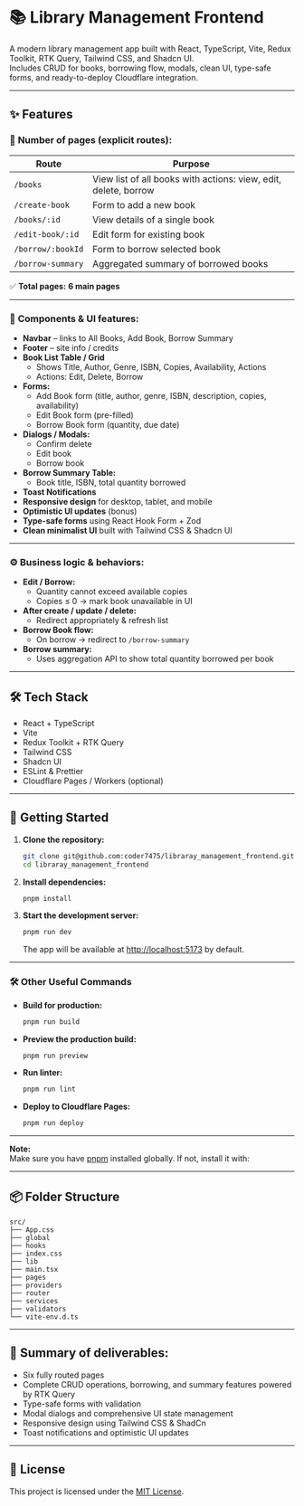 # 📚 Library Management Frontend

A modern library management app built with React, TypeScript, Vite, Redux Toolkit, RTK Query, Tailwind CSS, and Shadcn UI.  
Includes CRUD for books, borrowing flow, modals, clean UI, type-safe forms, and ready-to-deploy Cloudflare integration.

---

## ✨ Features

### 📄 **Number of pages (explicit routes):**

| Route             | Purpose                                                         |
| ----------------- | --------------------------------------------------------------- |
| `/books`          | View list of all books with actions: view, edit, delete, borrow |
| `/create-book`    | Form to add a new book                                          |
| `/books/:id`      | View details of a single book                                   |
| `/edit-book/:id`  | Edit form for existing book                                     |
| `/borrow/:bookId` | Form to borrow selected book                                    |
| `/borrow-summary` | Aggregated summary of borrowed books                            |

✅ **Total pages:** **6 main pages**

---

### 🧩 **Components & UI features:**

- **Navbar** – links to All Books, Add Book, Borrow Summary
- **Footer** – site info / credits
- **Book List Table / Grid**
  - Shows Title, Author, Genre, ISBN, Copies, Availability, Actions
  - Actions: Edit, Delete, Borrow
- **Forms:**
  - Add Book form (title, author, genre, ISBN, description, copies, availability)
  - Edit Book form (pre-filled)
  - Borrow Book form (quantity, due date)
- **Dialogs / Modals:**
  - Confirm delete
  - Edit book
  - Borrow book
- **Borrow Summary Table:**
  - Book title, ISBN, total quantity borrowed
- **Toast Notifications**
- **Responsive design** for desktop, tablet, and mobile
- **Optimistic UI updates** (bonus)
- **Type-safe forms** using React Hook Form + Zod
- **Clean minimalist UI** built with Tailwind CSS & Shadcn UI

---

### ⚙ **Business logic & behaviors:**

- **Edit / Borrow:**
  - Quantity cannot exceed available copies
  - Copies ≤ 0 → mark book unavailable in UI
- **After create / update / delete:**
  - Redirect appropriately & refresh list
- **Borrow Book flow:**
  - On borrow → redirect to `/borrow-summary`
- **Borrow summary:**
  - Uses aggregation API to show total quantity borrowed per book

---

## 🛠 **Tech Stack**

- React + TypeScript
- Vite
- Redux Toolkit + RTK Query
- Tailwind CSS
- Shadcn UI
- ESLint & Prettier
- Cloudflare Pages / Workers (optional)

---

## 🚀 **Getting Started**

1. **Clone the repository:**

   ```bash
   git clone git@github.com:coder7475/libraray_management_frontend.git
   cd libraray_management_frontend
   ```

2. **Install dependencies:**

   ```bash
   pnpm install
   ```

3. **Start the development server:**
   ```bash
   pnpm run dev
   ```
   The app will be available at [http://localhost:5173](http://localhost:5173) by default.

---

### 🛠️ **Other Useful Commands**

- **Build for production:**

  ```bash
  pnpm run build
  ```

- **Preview the production build:**

  ```bash
  pnpm run preview
  ```

- **Run linter:**

  ```bash
  pnpm run lint
  ```

- **Deploy to Cloudflare Pages:**
  ```bash
  pnpm run deploy
  ```

---

**Note:**  
Make sure you have [pnpm](https://pnpm.io/) installed globally. If not, install it with:

---

## 📦 **Folder Structure**

```
src/
├── App.css
├── global
├── hooks
├── index.css
├── lib
├── main.tsx
├── pages
├── providers
├── router
├── services
├── validators
└── vite-env.d.ts
```

---

## 🧩 **Summary of deliverables:**

- Six fully routed pages
- Complete CRUD operations, borrowing, and summary features powered by RTK Query
- Type-safe forms with validation
- Modal dialogs and comprehensive UI state management
- Responsive design using Tailwind CSS & ShadCn
- Toast notifications and optimistic UI updates

---

## 📄 **License**

This project is licensed under the [MIT License](LICENSE).
